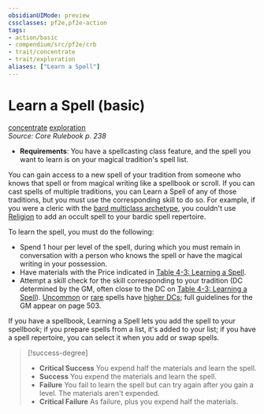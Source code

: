 ```yaml
---
obsidianUIMode: preview
cssclasses: pf2e,pf2e-action
tags:
- action/basic
- compendium/src/pf2e/crb
- trait/concentrate
- trait/exploration
aliases: ["Learn a Spell"]
---
```

# Learn a Spell (basic)
[concentrate](rules/traits/concentrate.md "Concentrate Action & Ability Trait")  [exploration](rules/traits/exploration.md "Exploration Action & Ability Trait")  
*Source: Core Rulebook p. 238*  


- **Requirements**: You have a spellcasting class feature, and the spell you want to learn is on your magical tradition's spell list.

You can gain access to a new spell of your tradition from someone who knows that spell or from magical writing like a spellbook or scroll. If you can cast spells of multiple traditions, you can Learn a Spell of any of those traditions, but you must use the corresponding skill to do so. For example, if you were a cleric with the [bard multiclass archetype](compendium/character/archetypes/bard.md), you couldn't use [Religion](compendium/skills.md#Religion) to add an occult spell to your bardic spell repertoire.

To learn the spell, you must do the following:

- Spend 1 hour per level of the spell, during which you must remain in conversation with a person who knows the spell or have the magical writing in your possession.
- Have materials with the Price indicated in [Table 4-3: Learning a Spell](rules/tables/learning-a-spell.md).
- Attempt a skill check for the skill corresponding to your tradition (DC determined by the GM, often close to the DC on [Table 4-3: Learning a Spell](rules/tables/learning-a-spell.md)). [Uncommon](rules/traits/uncommon.md "Uncommon Rarity Trait") or [rare](rules/traits/rare.md "Rare Rarity Trait") spells have [higher DCs](rules/tables/dc-adjustments.md); full guidelines for the GM appear on page 503.

If you have a spellbook, Learning a Spell lets you add the spell to your spellbook; if you prepare spells from a list, it's added to your list; if you have a spell repertoire, you can select it when you add or swap spells.

> [!success-degree] 
> - **Critical Success** You expend half the materials and learn the spell.
> - **Success** You expend the materials and learn the spell.
> - **Failure** You fail to learn the spell but can try again after you gain a level. The materials aren't expended.
> - **Critical Failure** As failure, plus you expend half the materials.